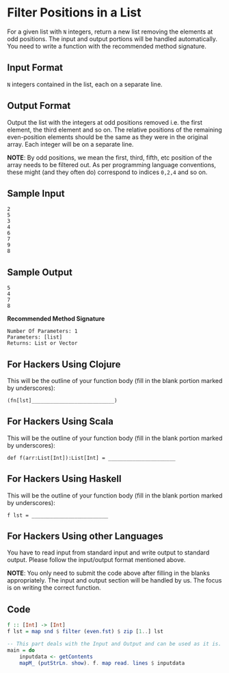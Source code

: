 # Filter Positions in a List

For a given list with `N` integers, return a new list removing the elements at odd positions. The input and output portions will be handled automatically. You need to write a function with the recommended method signature.

## Input Format

`N` integers contained in the list, each on a separate line.

## Output Format

Output the list with the integers at odd positions removed i.e. the first element, the third element and so on. The relative positions of the remaining even-position elements should be the same as they were in the original array. Each integer will be on a separate line.

**NOTE**: By odd positions, we mean the first, third, fifth, etc position of the array needs to be filtered out. As per programming language conventions, these might (and they often do) correspond to indices `0,2,4`  and so on.

## Sample Input

    2
    5
    3
    4
    6
    7
    9
    8
## Sample Output

    5
    4
    7
    8
**Recommended Method Signature**

    Number Of Parameters: 1
    Parameters: [list]
    Returns: List or Vector
## For Hackers Using Clojure

This will be the outline of your function body (fill in the blank portion marked by underscores):

    (fn[lst]___________________________)
## For Hackers Using Scala

This will be the outline of your function body (fill in the blank portion marked by underscores):

    def f(arr:List[Int]):List[Int] = ______________________
## For Hackers Using Haskell

This will be the outline of your function body (fill in the blank portion marked by underscores):

    f lst = _________________________
## For Hackers Using other Languages

You have to read input from standard input and write output to standard output. Please follow the input/output format mentioned above.

**NOTE**: You only need to submit the code above after filling in the blanks appropriately. The input and output section will be handled by us. The focus is on writing the correct function.

## Code

```haskell
f :: [Int] -> [Int]
f lst = map snd $ filter (even.fst) $ zip [1..] lst

-- This part deals with the Input and Output and can be used as it is. Do not modify it.
main = do
	inputdata <- getContents
	mapM_ (putStrLn. show). f. map read. lines $ inputdata
```
